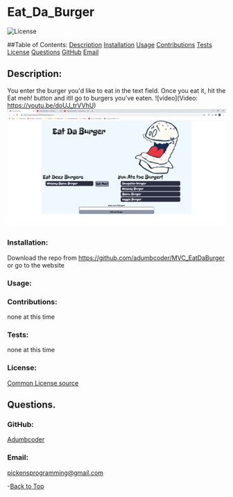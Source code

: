  
  # Eat_Da_Burger 

  ![License](https://img.shields.io/static/v1?label=License&message=none&color=green)


  ##Table of Contents:
  [Description](#description)
    [Installation](#installation)
    [Usage](#usage)
    [Contributions](#contributions)
    [Tests](#tests)
    [License](#license)
  [Questions](#questions)
    [GitHub](#github)
    [Email](#email)
    
  ## Description:
  You enter the burger you'd like to eat in the text field. Once you eat it, hit the Eat meh! button and itll go to burgers you've eaten.
![video](Video: https://youtu.be/doUJ_trVVhU)
![screenshot](https://github.com/adumbcoder/MVC_EatDaBurger/blob/main/public/Eat%20Da%20Burger%20screenshot.png)
  ### Installation:
  Download the repo from https://github.com/adumbcoder/MVC_EatDaBurger or go to the website

  ### Usage:
  

  ### Contributions:
  none at this time

  ### Tests:
  none at this time

  ### License:

  [Common License source](https://opensource.org/licenses)
  ## Questions.
  ### GitHub:
  [Adumbcoder](https://github.com/adumbcoder)

  ### Email:
  pickensprogramming@gmail.com

  -[Back to Top](#)
